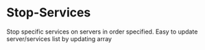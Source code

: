 # Stop-Services
Stop specific services on servers in order specified. Easy to update server/services list by updating array
